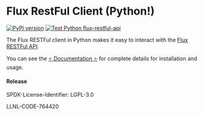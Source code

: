 # Flux RestFul Client (Python!)

[![PyPI version](https://badge.fury.io/py/flux-restful-client.svg)](https://badge.fury.io/py/flux-restful-client)
[![Test Python flux-restful-api](https://github.com/flux-framework/flux-restful-api/actions/workflows/python-tests.yaml/badge.svg)](https://github.com/flux-framework/flux-restful-api/actions/workflows/python-tests.yaml)

The Flux RESTFul client in Python makes it easy to interact with the [Flux RESTFul API](https://github.com/flux-framework/flux-restful-api).

You can see the [⭐️ Documentation ⭐️](https://flux-framework.org/flux-restful-api/getting_started/user-guide.html) for complete details
for installation and usage.

#### Release

SPDX-License-Identifier: LGPL-3.0

LLNL-CODE-764420
